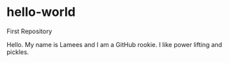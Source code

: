 hello-world
===========

First Repository

Hello. My name is Lamees and I am a GitHub rookie. I like power lifting and pickles.
